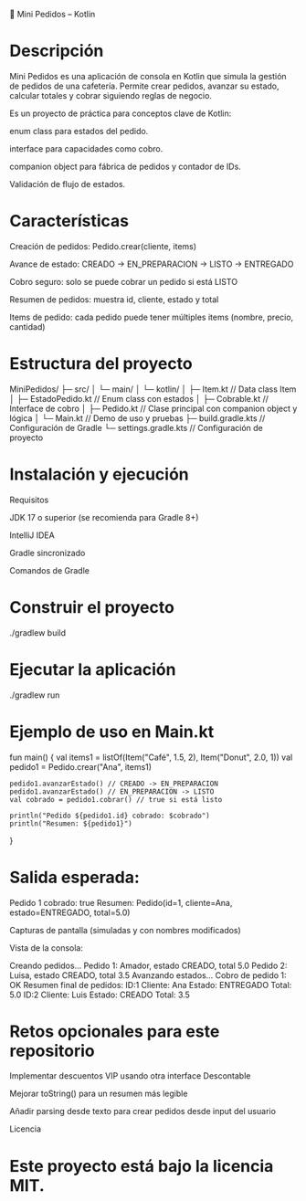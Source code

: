 🏪 Mini Pedidos – Kotlin




#  Descripción

Mini Pedidos es una aplicación de consola en Kotlin que simula la gestión de pedidos de una cafetería.
Permite crear pedidos, avanzar su estado, calcular totales y cobrar siguiendo reglas de negocio.

Es un proyecto de práctica para conceptos clave de Kotlin:

enum class para estados del pedido.

interface para capacidades como cobro.

companion object para fábrica de pedidos y contador de IDs.

Validación de flujo de estados.

#  Características

Creación de pedidos: Pedido.crear(cliente, items)

Avance de estado: CREADO → EN_PREPARACION → LISTO → ENTREGADO

Cobro seguro: solo se puede cobrar un pedido si está LISTO

Resumen de pedidos: muestra id, cliente, estado y total

Items de pedido: cada pedido puede tener múltiples items (nombre, precio, cantidad)

#  Estructura del proyecto

MiniPedidos/
├─ src/
│  └─ main/
│     └─ kotlin/
│        ├─ Item.kt           // Data class Item
│        ├─ EstadoPedido.kt   // Enum class con estados
│        ├─ Cobrable.kt       // Interface de cobro
│        ├─ Pedido.kt         // Clase principal con companion object y lógica
│        └─ Main.kt           // Demo de uso y pruebas
├─ build.gradle.kts            // Configuración de Gradle
└─ settings.gradle.kts         // Configuración de proyecto

#  Instalación y ejecución
Requisitos

JDK 17 o superior (se recomienda para Gradle 8+)

IntelliJ IDEA

Gradle sincronizado

Comandos de Gradle

# Construir el proyecto
./gradlew build

# Ejecutar la aplicación
./gradlew run

# Ejemplo de uso en Main.kt
fun main() {
    val items1 = listOf(Item("Café", 1.5, 2), Item("Donut", 2.0, 1))
    val pedido1 = Pedido.crear("Ana", items1)
    
    pedido1.avanzarEstado() // CREADO -> EN_PREPARACION
    pedido1.avanzarEstado() // EN_PREPARACION -> LISTO
    val cobrado = pedido1.cobrar() // true si está listo
    
    println("Pedido ${pedido1.id} cobrado: $cobrado")
    println("Resumen: ${pedido1}")
}


# Salida esperada:

Pedido 1 cobrado: true
Resumen: Pedido(id=1, cliente=Ana, estado=ENTREGADO, total=5.0)

Capturas de pantalla (simuladas y con nombres modificados)

Vista de la consola:

Creando pedidos...
Pedido 1: Amador, estado CREADO, total 5.0
Pedido 2: Luisa, estado CREADO, total 3.5
Avanzando estados...
Cobro de pedido 1: OK
Resumen final de pedidos:
ID:1 Cliente: Ana Estado: ENTREGADO Total: 5.0
ID:2 Cliente: Luis Estado: CREADO Total: 3.5

#  Retos opcionales para este repositorio

Implementar descuentos VIP usando otra interface Descontable

Mejorar toString() para un resumen más legible

Añadir parsing desde texto para crear pedidos desde input del usuario

Licencia

#                                                                                   Este proyecto está bajo la licencia MIT.
